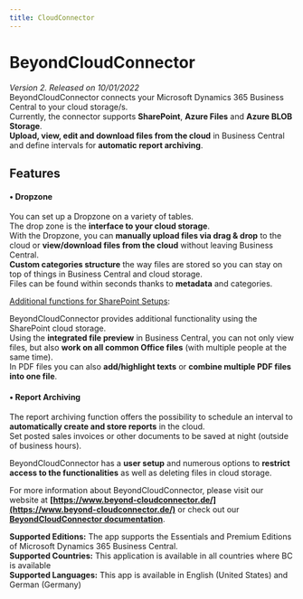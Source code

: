 ```yaml
---
title: CloudConnector
---
```


# BeyondCloudConnector

*Version 2. Released on 10/01/2022*  
BeyondCloudConnector connects your Microsoft Dynamics 365 Business Central to your cloud storage/s.  
Currently, the connector supports **SharePoint**, **Azure Files** and **Azure BLOB Storage**.  
**Upload, view, edit and download files from the cloud** in Business Central and define intervals for **automatic report archiving**.  

## Features  

#### • Dropzone  
You can set up a Dropzone on a variety of tables.  
The drop zone is the **interface to your cloud storage**.  
With the Dropzone, you can **manually upload files via drag & drop** to the cloud or **view/download files from the cloud** without leaving Business Central.  
**Custom categories structure** the way files are stored so you can stay on top of things in   Business Central and cloud storage.  
Files can be found within seconds thanks to **metadata** and categories.  

<u>Additional functions for SharePoint Setups</u>:  

BeyondCloudConnector provides additional functionality using the SharePoint cloud storage.  
Using the **integrated file preview** in Business Central, you can not only view files, but also **work on all common Office files** (with multiple people at the same time).  
In PDF files you can also **add/highlight texts** or **combine multiple PDF files into one file**.  

#### • Report Archiving
The report archiving function offers the possibility to schedule an interval to **automatically create and store reports** in the cloud.  
Set posted sales invoices or other documents to be saved at night (outside of business hours).  

BeyondCloudConnector has a **user setup** and numerous options to **restrict access to the functionalities** as well as deleting files in cloud storage.  

For more information about BeyondCloudConnector, please visit our website at **[https://www.beyond-cloudconnector.de/](https://www.beyond-cloudconnector.de/)** or check out our **[BeyondCloudConnector documentation](https://docs.beyond365.de/en-US/cloudconnector/index.html)**.  

**Supported Editions:** The app supports the Essentials and Premium Editions of Microsoft Dynamics 365 Business Central.  
**Supported Countries:** This application is available in all countries where BC is available  
**Supported Languages:** This app is available in English (United States) and German (Germany)  